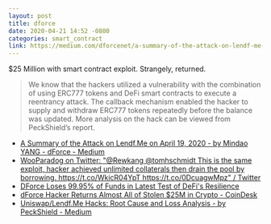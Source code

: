 ```yaml
---
layout: post
title: dforce
date: 2020-04-21 14:52 -0800
categories: smart_contract
link: https://medium.com/dforcenet/a-summary-of-the-attack-on-lendf-me-on-april-19-2020-e2f1c5d96640
---
```

$25 Million with smart contract exploit. Strangely, returned.

> We know that the hackers utilized a vulnerability with the combination of using ERC777 tokens and DeFi smart contracts to execute a reentrancy attack. The callback mechanism enabled the hacker to supply and withdraw ERC777 tokens repeatedly before the balance was updated. More analysis on the hack can be viewed from PeckShield’s report.


- [A Summary of the Attack on Lendf.Me on April 19, 2020 - by Mindao YANG - dForce - Medium](https://medium.com/dforcenet/a-summary-of-the-attack-on-lendf-me-on-april-19-2020-e2f1c5d96640)
- [WooParadog on Twitter: "@Rewkang @tomhschmidt This is the same exploit, hacker achieved unlimited collaterals then drain the pool by borrowing. https://t.co/WkicR04YpT https://t.co/0DcuagwMpz" / Twitter](https://twitter.com/WooParadog/status/1251714612791324673)
- [DForce Loses 99.95% of Funds in Latest Test of DeFi's Resilience](https://cointelegraph.com/news/dforce-loses-9995-of-funds-in-latest-test-of-defi-resilience)
- [dForce Hacker Returns Almost All of Stolen $25M in Crypto - CoinDesk](https://www.coindesk.com/dforce-hacker-returns-almost-all-of-stolen-25m-in-crypto)
- [Uniswap/Lendf.Me Hacks: Root Cause and Loss Analysis - by PeckShield - Medium](https://peckshield.medium.com/uniswap-lendf-me-hacks-root-cause-and-loss-analysis-50f3263dcc09)

